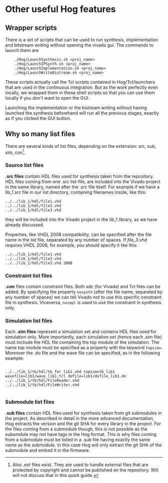 # Other useful Hog features

## Wrapper scripts

There is a set of scripts that can be used to run synthesis, implementation and bitstream writing without opening the vivado gui. The commands to launch them are
```console
	./Hog/LaunchSynthesis.sh <proj_name>
	./Hog/LaunchIPSynth.sh <proj_name>	
	./Hog/LaunchImplementation.sh <proj_name>
	./Hog/LaunchWriteBistream.sh <proj_name>
```

These scripts actually call the Tcl scripts contained in Hog/Tcl/launchers that are used in the continuous integration. But as the work perfectly even locally, we wrapped them in these shell scripts so that you can use them locally if you don't want to open the GUI.

Launching the implementation or the bistream writing without having launched the synthesis beforehand will run all the previous stages, exactly as if you clicked the GUI button.

## Why so many list files
There are several kinds of list files, depending on the extension: src, sub, sim, con[^4].
[^4]: Also .ext files exist. They are used to handle external files that are protected by copyright and cannot be published on the repository. Will will not discuss that in this quick guide.

### Source list files
**.src files** contain HDL files used for synthesis taken from the repository. HDL files coming from one .src list-file, are  included into the Vivado project in the same library, named after the .src file itself. For example if we have a lib_1.src file in our list directory, containing filenames inside, like this:

    ../../lib_1/hdl/file1.vhd
    ../../lib_1/hdl/file2.vhd
    ../../lib_1/hdl/file3.vhd

they will be included into the Vivado project in the lib_1 library, as we have already discussed.

Properties, like VHDL 2008 compatibility, can be specified after the file name in the list file, separated by any number of spaces. If _file_3.vhd_  requires VHDL 2008, for example, you should specify it like this:

    ../../lib_1/hdl/file1.vhd 
    ../../lib_1/hdl/file2.vhd
    ../../lib_1/hdl/file3.vhd 2008

### Constraint list files
**.con** files contain constraint files. Both xdc (for Vivado) and Tcl files can be added. By specifying the property `nosynth` (after the file name, separated by any number of spaces) we can tell Vivado not to use this specific constraint file in synthesis. Viceversa, `noimpl` is used to use the constraint in synthesis only. 


### Simulation list files
Each **.sim files** represent a simulation set and contains HDL files used for simulation only. More importantly, each simulation set (hence each .sim file) must incliude the HDL file containing the top module of the simulation. The name top module must be specified as a property with the keyword `topsim=`. Moreover the .do file and the wave file can be specified, as in the following example:

```

../../lib_1/tb/hdl/tb_for_lib1.vhd topsim=tb_lib1 wavefile=lib1/wave_lib1.tcl dofile=lib1/dofile_lib1.do
../../lib_1/tb/hdl/FileReader.vhd
../../lib_1/tb/hdl/FileWriter.vhd


```

### Submodule list files
**.sub files** contain HDL files used for synthesis taken from git submodules in the project. As described in detail in the more advanced documentation, Hog extracts the version and the git SHA for every library in the project. For the files coming from a submodule though, this is not possible as the subomdule may not have tags in the Hog format. This is why files coming from a submodule must be listed in a .sub file having exactly the same name as the submodule. In this case Hog will only extract the git SHA of the submodule and embed it in the firmware.
